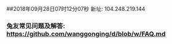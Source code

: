 ##2018年09月28日07时12分07秒 新址: 104.248.219.144
### 兔友常见问题及解答: https://github.com/wanggonging/d/blob/w/FAQ.md
